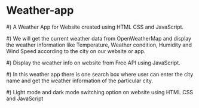 # Weather-app

#) A Weather App for Website created using HTML CSS and JavaScript. 

#) We will get the current weather data from OpenWeatherMap and display the weather information like Temperature,  Weather condition, Humidity and Wind Speed according to the city on our website or app.

#) Display the weather info on website from Free API using JavaScript.

#) In this weather app there is one search box where user can enter the city name and get the weather information of the particular city.

#) Light mode and dark mode switching option on website using HTML CSS and JavaScript
